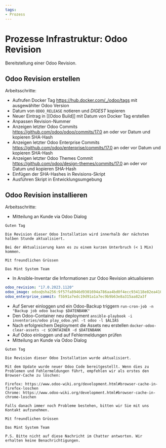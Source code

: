 ```yaml
---
tags:
- Prozess
---
```

# Prozesse Infrastruktur: Odoo Revision
Bereitstellung einer Odoo Revision.
## Odoo Revision erstellen

Arbeitsschritte:
* Aufrufen Docker Tag <https://hub.docker.com/_/odoo/tags> mit ausgewählter Odoo Version
* Datum von `ODOO_RELEASE` notieren und *DIGEST* kopieren
* Neuer Eintrag in [[Odoo Build]] mit Datum von Docker Tag erstellen
* Anpassen Revision-Nummer
* Anzeigen letzter Odoo Commits <https://github.com/odoo/odoo/commits/17.0> an oder vor Datum und kopieren SHA-Hash
* Anzeigen letzter Odoo Enterprise Commits <https://github.com/odoo/enterprise/commits/17.0> an oder vor Datum und kopieren SHA-Hash
* Anzeigen letzter Odoo Themes Commit <https://github.com/odoo/design-themes/commits/17.0> an oder vor Datum und kopieren SHA-Hash
* Einfügen der SHA-Hashes in Revisions-Skript
* Ausführen Skript in Entwicklungsumgebung

## Odoo Revision installieren

Arbeitsschritte:

* Mitteilung an Kunde via Odoo Dialog

```
Guten Tag  
  
Die Revision dieser Odoo Installation wird innerhalb der nächsten halben Stunde aktualisiert.  
  
Bei der Aktualisierung kann es zu einem kurzen Unterbruch (< 1 Min) kommen.  
  
Mit freundlichen Grüssen  
  
Das Mint System Team
```

* In Ansible-Inventar die Informationen zur Odoo Revision aktualisieren

```yml
odoo_revision: "17.0.2023.1120"
odoo_image: odoo@sha256:9f57fa8946d9301694a786aa4bd0f4ecc934118e82ea410bd082348e1dc42d5e
odoo_enterprise_commit: f5b91a7edc19d91a1a7ec9b9b63e8a315aa82a3f
```

* Auf Server einloggen und ein Odoo-Backup triggern `run-cron-job -n "Backup job odoo backup $DATENBANK"`
* Den Odoo-Container neu deployment `ansible-playbook -i inventories/odoo play_odoo.yml -t odoo -l $ALIAS`
* Nach erfolgreichem Deployment die Assets neu erstellen `docker-odoo-clear-assets -c $CONTAINER -d $DATENBANK`
* Auf Odoo einloggen und auf Fehlermeldungen prüfen
* Mitteilung an Kunde via Odoo Dialog

```
Guten Tag

Die Revision dieser Odoo Installation wurde aktualisiert.

Mit dem Update wurde neuer Odoo Code bereitgestellt. Wenn dies zu Problemen und Fehlermeldungen führt, empfehlen wir als erstes den Browser-Cache zu löschen:

Firefox: https://www.odoo-wiki.org/development.html#browser-cache-in-firefox-loschen
Chrome: https://www.odoo-wiki.org/development.html#browser-cache-in-chrome-loschen

Falls danach immer noch Probleme bestehen, bitten wir Sie mit uns Kontakt aufzunehmen.

Mit freundlichen Grüssen

Das Mint System Team

P.S. Bitte nicht auf diese Nachricht im Chatter antworten. Wir erhalten keine Benachrichtigungen.
```
